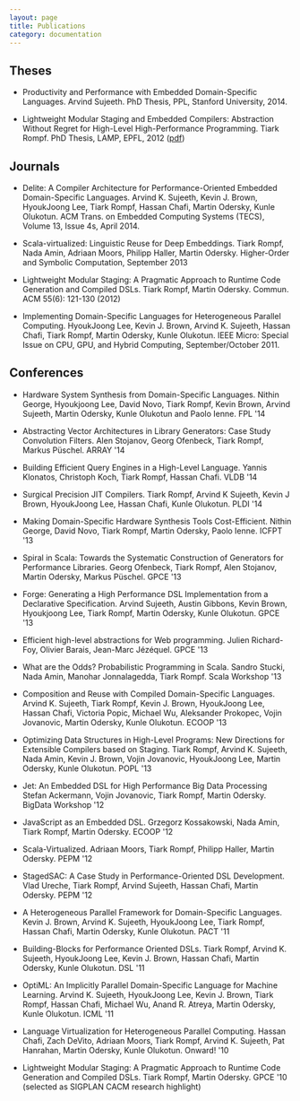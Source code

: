 ```yaml
---
layout: page
title: Publications
category: documentation
---
```



## Theses

* Productivity and Performance with Embedded Domain-Specific Languages.
  Arvind Sujeeth.
  PhD Thesis, PPL, Stanford University, 2014.

* Lightweight Modular Staging and Embedded Compilers: Abstraction Without Regret for High-Level High-Performance Programming. 
  Tiark Rompf. 
  PhD Thesis, LAMP, EPFL, 2012
  ([pdf](http://lampwww.epfl.ch/~rompf/thesis_120716.pdf))


## Journals

* Delite: A Compiler Architecture for Performance-Oriented Embedded Domain-Specific Languages.
  Arvind K. Sujeeth, Kevin J. Brown, HyoukJoong Lee, Tiark Rompf, Hassan Chafi, Martin Odersky, Kunle Olukotun.
  ACM Trans. on Embedded Computing Systems (TECS), Volume 13, Issue 4s, April 2014.

* Scala-virtualized: Linguistic Reuse for Deep Embeddings.
  Tiark Rompf, Nada Amin, Adriaan Moors, Philipp Haller, Martin Odersky.
  Higher-Order and Symbolic Computation, September 2013

* Lightweight Modular Staging: A Pragmatic Approach to Runtime Code Generation and Compiled DSLs.
  Tiark Rompf, Martin Odersky. 
  Commun. ACM 55(6): 121-130 (2012)

* Implementing Domain-Specific Languages for Heterogeneous Parallel Computing. 
  HyoukJoong Lee, Kevin J. Brown, Arvind K. Sujeeth, Hassan Chafi, Tiark Rompf, Martin Odersky, Kunle Olukotun. 
  IEEE Micro: Special Issue on CPU, GPU, and Hybrid Computing, September/October 2011.


## Conferences

* Hardware System Synthesis from Domain-Specific Languages.
  Nithin George, Hyoukjoong Lee, David Novo, Tiark Rompf, Kevin Brown, Arvind Sujeeth, Martin Odersky, Kunle Olukotun and Paolo Ienne.
  FPL '14

* Abstracting Vector Architectures in Library Generators: Case Study Convolution Filters.
  Alen Stojanov, Georg Ofenbeck, Tiark Rompf, Markus Püschel.
  ARRAY '14

* Building Efficient Query Engines in a High-Level Language.
  Yannis Klonatos, Christoph Koch, Tiark Rompf, Hassan Chafi.
  VLDB '14

* Surgical Precision JIT Compilers.
  Tiark Rompf, Arvind K Sujeeth, Kevin J Brown, HyoukJoong Lee, Hassan Chafi, Kunle Olukotun.
  PLDI '14

* Making Domain-Specific Hardware Synthesis Tools Cost-Efficient.
  Nithin George, David Novo, Tiark Rompf, Martin Odersky, Paolo Ienne.
  ICFPT '13

* Spiral in Scala: Towards the Systematic Construction of Generators for Performance Libraries.
  Georg Ofenbeck, Tiark Rompf, Alen Stojanov, Martin Odersky, Markus Püschel.
  GPCE '13

* Forge: Generating a High Performance DSL Implementation from a Declarative Specification.
  Arvind Sujeeth, Austin Gibbons, Kevin Brown, Hyoukjoong Lee, Tiark Rompf, Martin Odersky, Kunle Olukotun. 
  GPCE '13

* Efficient high-level abstractions for Web programming.
  Julien Richard-Foy, Olivier Barais, Jean-Marc Jézéquel.
  GPCE '13

* What are the Odds? Probabilistic Programming in Scala.
  Sandro Stucki, Nada Amin, Manohar Jonnalagedda, Tiark Rompf.
  Scala Workshop '13

* Composition and Reuse with Compiled Domain-Specific Languages.
  Arvind K. Sujeeth, Tiark Rompf, Kevin J. Brown, HyoukJoong Lee, Hassan Chafi, Victoria Popic, Michael Wu, Aleksander Prokopec, Vojin Jovanovic, Martin Odersky, Kunle Olukotun.
  ECOOP '13

* Optimizing Data Structures in High-Level Programs: New Directions for Extensible Compilers based on Staging.
  Tiark Rompf, Arvind K. Sujeeth, Nada Amin, Kevin J. Brown, Vojin Jovanovic, HyoukJoong Lee, Martin Odersky, Kunle Olukotun. 
  POPL '13

* Jet: An Embedded DSL for High Performance Big Data Processing
  Stefan Ackermann, Vojin Jovanovic, Tiark Rompf, Martin Odersky. 
  BigData Workshop '12

* JavaScript as an Embedded DSL. 
  Grzegorz Kossakowski, Nada Amin, Tiark Rompf, Martin Odersky. 
  ECOOP '12

* Scala-Virtualized. 
  Adriaan Moors, Tiark Rompf, Philipp Haller, Martin Odersky. 
  PEPM '12

* StagedSAC: A Case Study in Performance-Oriented DSL Development. 
  Vlad Ureche, Tiark Rompf, Arvind Sujeeth, Hassan Chafi, Martin Odersky. 
  PEPM '12

* A Heterogeneous Parallel Framework for Domain-Specific Languages. 
  Kevin J. Brown, Arvind K. Sujeeth, HyoukJoong Lee, Tiark Rompf, Hassan Chafi, Martin Odersky, Kunle Olukotun. 
  PACT '11

* Building-Blocks for Performance Oriented DSLs. 
  Tiark Rompf, Arvind K. Sujeeth, HyoukJoong Lee, Kevin J. Brown, Hassan Chafi, Martin Odersky, Kunle Olukotun. 
  DSL '11

* OptiML: An Implicitly Parallel Domain-Specific Language for Machine Learning. 
  Arvind K. Sujeeth, HyoukJoong Lee, Kevin J. Brown, Tiark Rompf, Hassan Chafi, Michael Wu, Anand R. Atreya, Martin Odersky, Kunle Olukotun. 
  ICML '11

* Language Virtualization for Heterogeneous Parallel Computing. 
  Hassan Chafi, Zach DeVito, Adriaan Moors, Tiark Rompf, Arvind K. Sujeeth, Pat Hanrahan, Martin Odersky, Kunle Olukotun. 
  Onward! '10

* Lightweight Modular Staging: A Pragmatic Approach to Runtime Code Generation and Compiled DSLs.
  Tiark Rompf, Martin Odersky. 
  GPCE '10 (selected as SIGPLAN CACM research highlight)

